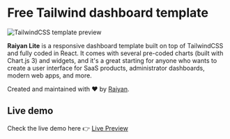 # Free Tailwind dashboard template

![TailwindCSS template preview](https://user-images.githubusercontent.com/2683512/115404502-ad322d80-a1ed-11eb-91c0-1aa79b0949f0.png)

**Raiyan Lite** is a responsive dashboard template built on top of TailwindCSS and fully coded in React. It comes with several pre-coded charts (built with Chart.js 3) and widgets, and it's a great starting for anyone who wants to create a user interface for SaaS products, administrator dashboards, modern web apps, and more.

Created and maintained with ❤️ by [Raiyan](https://github.com/coderboy-raiyan).

## Live demo

Check the live demo here 👉️ [Live Preview](https://raiyan-tailwind-dashboard-template.vercel.app/)

